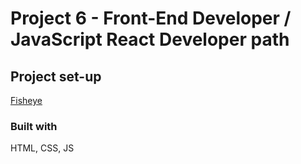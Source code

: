 # Project 6 - Front-End Developer / JavaScript React Developer path

## Project set-up

[Fisheye](https://dimterion.github.io/Front-End-Fisheye-EN/)

### Built with

HTML, CSS, JS
